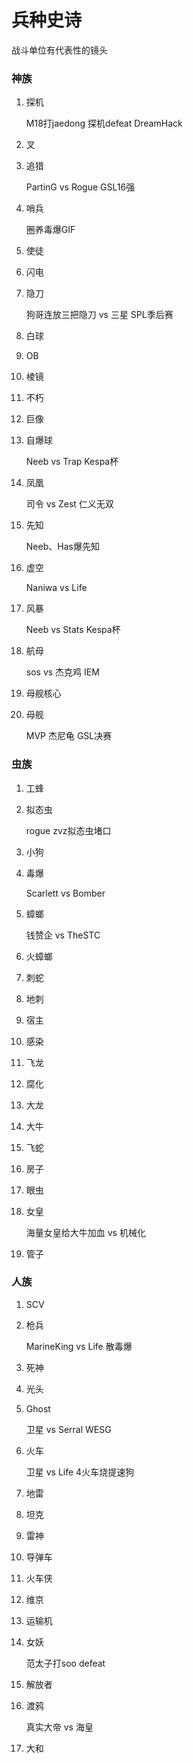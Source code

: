 # 兵种史诗

战斗单位有代表性的镜头

### 神族

1. 探机

   M18打jaedong  探机defeat DreamHack

2. 叉

3. 追猎

   PartinG vs Rogue GSL16强

4. 哨兵

   圈养毒爆GIF

5. 使徒

6. 闪电

7. 隐刀

   狗哥连放三把隐刀 vs 三星  SPL季后赛

8. 白球

9. OB

10. 棱镜

11. 不朽

12. 巨像

13. 自爆球

    Neeb vs Trap Kespa杯

14. 凤凰

    司令 vs Zest 仁义无双

15. 先知 

    Neeb、Has爆先知

16. 虚空

    Naniwa vs Life 

17. 风暴

    Neeb vs Stats   Kespa杯

18. 航母

    sos vs 杰克鸡  IEM

19. 母舰核心

    

20. 母舰

    MVP 杰尼龟   GSL决赛



### 虫族

1. 工蜂

2. 拟态虫

   rogue zvz拟态虫堵口

3. 小狗

4. 毒爆

   Scarlett vs Bomber

5. 蟑螂

   钱赞企 vs TheSTC

6. 火蟑螂

7. 刺蛇

8. 地刺

9. 宿主

10. 感染

11. 飞龙

12. 腐化

13. 大龙

14. 大牛

15. 飞蛇

16. 房子

17. 眼虫

18. 女皇

    海量女皇给大牛加血 vs 机械化

19. 管子

### 人族

1. SCV

2. 枪兵

   MarineKing vs Life 散毒爆

3. 死神

4. 光头

5. Ghost

   卫星 vs Serral  WESG

6. 火车

   卫星 vs Life 4火车烧提速狗

7. 地雷

8. 坦克

9. 雷神

10. 导弹车

11. 火车侠

12. 维京

13. 运输机

14. 女妖

    范太子打soo defeat

15. 解放者

16. 渡鸦

    真实大帝 vs 海皇

17. 大和